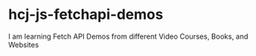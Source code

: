 # hcj-js-fetchapi-demos

I am learning Fetch API Demos from different Video Courses, Books, and Websites


